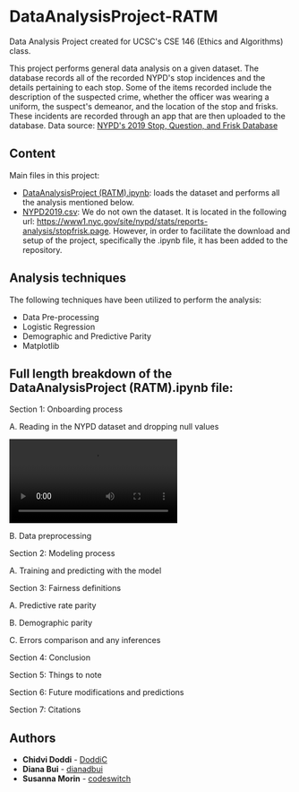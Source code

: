 # DataAnalysisProject-RATM
Data Analysis Project created for UCSC's CSE 146 (Ethics and Algorithms) class.

This project performs general data analysis on a given dataset. The database records all of the recorded NYPD's stop incidences and the details pertaining to each stop. Some of the items recorded include the description of the suspected crime, whether the officer was wearing a uniform, the suspect's demeanor, and the location of the stop and frisks. These incidents are recorded through an app that are then uploaded to the database. Data source: [NYPD's 2019 Stop, Question, and Frisk Database](https://www1.nyc.gov/site/nypd/stats/reports-analysis/stopfrisk.page) 

## Content
Main files in this project:
* [DataAnalysisProject (RATM).ipynb](https://github.com/DoddiC/DataAnalysisProject-RATM/blob/master/DataAnalysisProject%20(RATM).ipynb): loads the dataset and performs all the analysis mentioned below.
* [NYPD2019.csv](https://github.com/DoddiC/DataAnalysisProject-RATM/blob/master/NYPD2019.csv):  We do not own the dataset. It is located in the following url: https://www1.nyc.gov/site/nypd/stats/reports-analysis/stopfrisk.page. However, in order to facilitate the download and setup of the project, specifically the .ipynb file, it has been added to the repository.

## Analysis techniques
The following techniques have been utilized to perform the analysis:
* Data Pre-processing
* Logistic Regression
* Demographic and Predictive Parity
* Matplotlib

## Full length breakdown of the DataAnalysisProject (RATM).ipynb file:
Section 1: Onboarding process

A. Reading in the NYPD dataset and dropping null values

![](https://github.com/DoddiC/DataAnalysisProject-RATM/blob/master/ugh/ezgif-2-d9b128aabad5.mp4)

B. Data preprocessing

Section 2: Modeling process

A. Training and predicting with the model

Section 3: Fairness definitions

A. Predictive rate parity

B. Demographic parity

C. Errors comparison and any inferences

Section 4: Conclusion

Section 5: Things to note

Section 6: Future modifications and predictions

Section 7: Citations


## Authors
* **Chidvi Doddi** - [DoddiC](https://github.com/DoddiC)
* **Diana Bui** - [dianadbui](https://github.com/dianadbui)
* **Susanna Morin** - [codeswitch](https://github.com/codeswitch)

